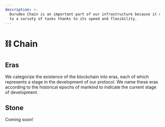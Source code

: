 ```yaml
---
description: >-
  Durudex Chain is an important part of our infrastructure because it can adapt
  to a variety of tasks thanks to its speed and flexibility.
---
```


# ⛓ Chain

## Eras

We categorize the existence of the blockchain into eras, each of which represents a stage in the development of our protocol. We name these eras according to the historical epochs of mankind to indicate the current stage of development.

## Stone

Coming soon!
